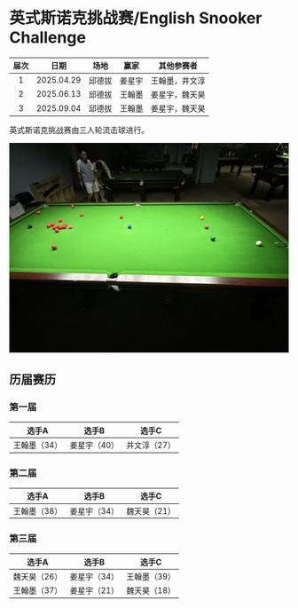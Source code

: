 # 英式斯诺克挑战赛/English Snooker Challenge

| 届次 | 日期       | 场地    | 赢家   | 其他参赛者    |
| :--: | :--------: | :----: | :---: | :-----------: |
| 1    | 2025.04.29 | 邱德拔 | 姜星宇 | 王翰墨，井文淳 |
| 2    | 2025.06.13 | 邱德拔 | 王翰墨 | 姜星宇，魏天昊 |
| 3    | 2025.09.04 | 邱德拔 | 王翰墨 | 姜星宇，魏天昊 |

英式斯诺克挑战赛由三人轮流击球进行。

![](./img/english_snooker_challenge.jpg)

## 历届赛历

### 第一届

| 选手A        | 选手B        | 选手C        |
| :----------: | :----------: | :----------: |
| 王翰墨（34） | 姜星宇（40）  | 井文淳（27） |

### 第二届

| 选手A        | 选手B        | 选手C        |
| :----------: | :----------: | :----------: |
| 王翰墨（38） | 姜星宇（34）  | 魏天昊（21） |

### 第三届

| 选手A        | 选手B        | 选手C        |
| :----------: | :----------: | :----------: |
| 魏天昊（26） | 姜星宇（34）  | 王翰墨（39） |
| 王翰墨（37） | 姜星宇（21）  | 魏天昊（18） |